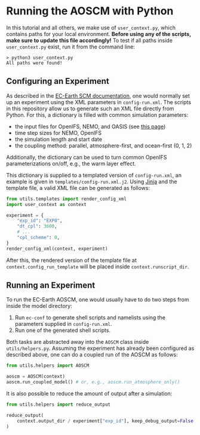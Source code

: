 # Running the AOSCM with Python

In this tutorial and all others, we make use of `user_context.py`, which contains paths for your local environment.
**Before using any of the scripts, make sure to update this file accordingly!**
To test if all paths inside `user_context.py` exist, run it from the command line:

```
> python3 user_context.py
All paths were found!
```

## Configuring an Experiment

As described in the [EC-Earth SCM documentation](https://dev.ec-earth.org/projects/ecearth3/wiki/Single_Column_Coupled_EC-Earth#Running-the-model), one would normally set up an experiment using the XML parameters in `config-run.xml`.
The scripts in this repository allow us to generate such an XML file directly from Python.
For this, a dictionary is filled with common simulation parameters:
- the input files for OpenIFS, NEMO, and OASIS (see [this page](02_input_files.md))
- time step sizes for NEMO, OpenIFS
- the simulation length and start date
- the coupling method: parallel, atmosphere-first, and ocean-first (0, 1, 2)

Additionally, the dictionary can be used to turn common OpenIFS parameterizations on/off, e.g., the warm layer effect.

This dictionary is supplied to a templated version of `config-run.xml`, an example is given in `templates/config-run.xml.j2`.
Using [Jinja](https://jinja.palletsprojects.com/) and the template file, a valid XML file can be generated as follows:

```python
from utils.templates import render_config_xml
import user_context as context

experiment = {
    "exp_id": "EXP0",
    "dt_cpl": 3600,
    # ...
    "cpl_scheme": 0,
}
render_config_xml(context, experiment)
```

After this, the rendered version of the template file at `context.config_run_template` will be placed inside `context.runscript_dir`.

## Running an Experiment

To run the EC-Earth AOSCM, one would usually have to do two steps from inside the model directory:
1. Run `ec-conf` to generate shell scripts and namelists using the parameters supplied in `config-run.xml`.
2. Run one of the generated shell scripts.

Both tasks are abstracted away into the `AOSCM` class inside `utils/helpers.py`.
Assuming the experiment has already been configured as described above, one can do a coupled run of the AOSCM as follows:

```python
from utils.helpers import AOSCM

aoscm = AOSCM(context)
aoscm.run_coupled_model() # or, e.g., aoscm.run_atmosphere_only()
```

It is also possible to reduce the amount of output after a simulation:

```python
from utils.helpers import reduce_output

reduce_output(
    context.output_dir / experiment["exp_id"], keep_debug_output=False
)
```